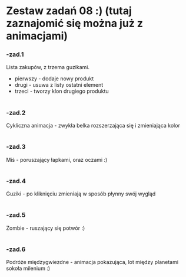 # Zestaw zadań 08 :) (tutaj zaznajomić się można już z animacjami)

### -zad.1
Lista zakupów, z trzema guzikami. 
- pierwszy - dodaje nowy produkt
- drugi - usuwa z listy ostatni element
- trzeci - tworzy klon drugiego produktu

#
### -zad.2
Cykliczna animacja - zwykła belka rozszerzająca się i zmieniająca kolor

#
### -zad.3
Miś - poruszający łapkami, oraz oczami :)

#
### -zad.4
Guziki - po kliknięciu zmieniają w sposób płynny swój wygląd

#
### -zad.5
Zombie - ruszający się potwór :)

#
### -zad.6
Podróże międzygwiezdne - animacja pokazująca, lot między planetami sokoła milenium :)